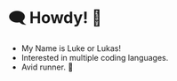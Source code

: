 # :left_speech_bubble: Howdy! :speech_balloon:

 - My Name is Luke or Lukas!
 - Interested in multiple coding languages.
 - Avid runner. :runner:
